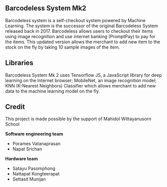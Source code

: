## Barcodeless System Mk2
Barcodeless system is a self-checkout system powered by Machine Learning.
The system is the successor of the original Barcodeless System released back in 2017.
Barcodeless allows users to checkout their items using image recognition and use internet banking (PromptPay) to pay for the items.
This updated version allows the merchant to add new item to the stock on the fly by taking 10 sample images of the item.

## Libraries
Barcodeless System Mk 2 uses Tensorflow JS, a JavaScript library for deep learning on the Internet browser; MobileNet, an image recognition model;
KNN (K-Nearest Neighbors) Classifier which allows merchant to add new data to the machine learning model on the fly.

## Credit
This project is made possible by the support of Mahidol Wittayanusorn School

**Software engineering team**
*  Porames Vatanaprasan
*  Napat Srichan

**Hardware team**
*  Satayu Pasomphong
*  Nattapat Kongteerapat
*  Settasit Munijan

